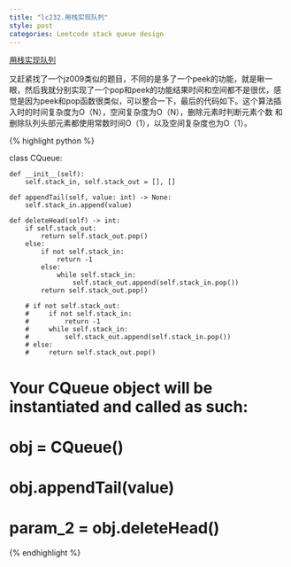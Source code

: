 ```yaml
---
title: "lc232.用栈实现队列"
style: post
categories: Leetcode stack queue design
---
```


[用栈实现队列](https://leetcode-cn.com/problems/implement-queue-using-stacks/)

又赶紧找了一个jz009类似的题目，不同的是多了一个peek的功能，就是瞅一眼，然后我就分别实现了一个pop和peek的功能结果时间和空间都不是很优，感
觉是因为peek和pop函数很类似，可以整合一下，最后的代码如下。这个算法插入时的时间复杂度为O（N），空间复杂度为O（N），删除元素时判断元素个数
        和删除队列头部元素都使用常数时间O（1），以及空间复杂度也为O（1）。

{% highlight python %}

class CQueue:

    def __init__(self):
        self.stack_in, self.stack_out = [], []

    def appendTail(self, value: int) -> None:
        self.stack_in.append(value)

    def deleteHead(self) -> int:
        if self.stack_out:
            return self.stack_out.pop()
        else:
            if not self.stack_in:
                return -1
            else:
                while self.stack_in:
                    self.stack_out.append(self.stack_in.pop())
            return self.stack_out.pop()

        # if not self.stack_out:
        #     if not self.stack_in:
        #         return -1
        #     while self.stack_in:
        #         self.stack_out.append(self.stack_in.pop())
        # else:
        #     return self.stack_out.pop()

# Your CQueue object will be instantiated and called as such:
# obj = CQueue()
# obj.appendTail(value)
# param_2 = obj.deleteHead()

{% endhighlight %}


